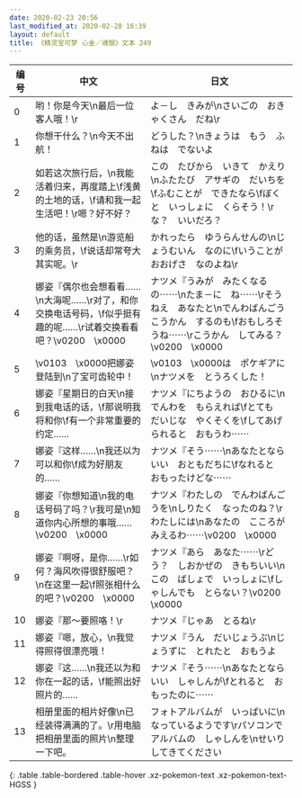 ```yaml
---
date: 2020-02-23 20:56
last_modified_at: 2020-02-28 16:39
layout: default
title: 《精灵宝可梦 心金／魂银》文本 249
---
```

| 编号 | 中文 | 日文 |
| ---- | ---- | ---- |
| 0 | 哟！你是今天\n最后一位客人哦！\r | よ－し　きみが\nさいごの　おきゃくさん　だね\r |
| 1 | 你想干什么？\n今天不出航！ | どうした？\nきょうは　もう　ふねは　でないよ |
| 2 | 如若这次旅行后，\n我能活着归来，再度踏上\f浅黄的土地的话，\f请和我一起生活吧！\r嗯？好不好？ | この　たびから　いきて　かえり\nふたたび　アサギの　だいちを\fふむことが　できたなら\fぼくと　いっしょに　くらそう！\rな？　いいだろ？ |
| 3 | 他的话，虽然是\n游览船的乘务员，\f说话却常夸大其实呢。\r | かれったら　ゆうらんせんの\nじょうむいん　なのに\fいうことが　おおげさ　なのよね\r |
| 4 | 娜姿『偶尔也会想看看……\n大海呢……\r对了，和你交换电话号码，\f似乎挺有趣的呢……\r试着交换看看吧？\v0200　\x0000 | ナツメ『うみが　みたくなるの⋯⋯\nたま－に　ね⋯⋯\rそうねえ　あなたと\nでんわばんごう　こうかん　するのも\fおもしろそうね⋯⋯\rこうかん　してみる？\v0200　\x0000 |
| 5 | \v0103　\x0000把娜姿登陆到\n了宝可齿轮中！ | \v0103　\x0000は　ポケギアに\nナツメを　とうろくした！ |
| 6 | 娜姿『星期日的白天\n接到我电话的话，\f那说明我将和你\f有一个非常重要的约定…… | ナツメ『にちようの　おひるに\nでんわを　もらえれば\fとても　だいじな　やくそくを\fしてあげられると　おもうわ⋯⋯ |
| 7 | 娜姿『这样……\n我还以为可以和你\f成为好朋友的…… | ナツメ『そう⋯⋯\nあなたとなら　いい　おともだちに\fなれると　おもったけどな⋯⋯ |
| 8 | 娜姿『你想知道\n我的电话号码了吗？\r我可是\n知道你内心所想的事哦……\v0200　\x0000 | ナツメ『わたしの　でんわばんごうを\nしりたく　なったのね？\rわたしには\nあなたの　こころが　みえるわ⋯⋯\v0200　\x0000 |
| 9 | 娜姿『啊呀，是你……\r如何？海风吹得很舒服吧？\n在这里一起\f照张相什么的吧？\v0200　\x0000 | ナツメ『あら　あなた⋯⋯\rどう？　しおかぜの　きもちいい\nこの　ばしょで　いっしょに\fしゃしんでも　とらない？\v0200　\x0000 |
| 10 | 娜姿『那～要照咯！\r | ナツメ『じゃあ　とるね\r |
| 11 | 娜姿『嗯，放心，\n我觉得照得很漂亮哦！ | ナツメ『うん　だいじょうぶ\nじょうずに　とれたと　おもうよ |
| 12 | 娜姿『这……\n我还以为和你在一起的话，\f能照出好照片的…… | ナツメ『そう⋯⋯\nあなたとなら　いい　しゃしんが\fとれると　おもったのに⋯⋯ |
| 13 | 相册里面的相片好像\n已经装得满满的了。\r用电脑把相册里面的照片\n整理一下吧。 | フォトアルバムが　いっぱいに\nなっているようです\rパソコンで　アルバムの　しゃしんを\nせいり　してきてください |
{: .table .table-bordered .table-hover .xz-pokemon-text .xz-pokemon-text-HGSS }
